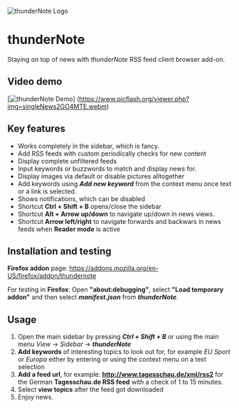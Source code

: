 ![thunderNote Logo](https://www.picflash.org/img/2019/01/14/m9gr45u7t1hi6rk.png "thunderNote Logo")
 
# thunderNote
Staying on top of news with *thunderNote* RSS feed client browser add-on.

## Video demo
[![thunderNote Demo](https://www.picflash.org/img/2019/01/18/TBsingleNews2GO4MTE.webm.jpg "Bildtitel")] (https://www.picflash.org/viewer.php?img=singleNews2GO4MTE.webm)

## Key features
* Works completely in the sidebar, which is fancy.
* Add RSS feeds with custom periodically checks for new content
* Display complete unfiltered feeds
* Input keywords or buzzwords to match and display news for.
* Display images via default or disable pictures alltogether
* Add keywords using ***Add new keyword*** from the context menu once text or a link is selected.
* Shows notifications, which can be disabled
* Shortcut **Ctrl + Shift + B** opens/close the sidebar
* Shortcut **Alt + Arrow up/down** to navigate up/down in news views.
* Shortcut **Arrow left/right** to navigate forwards and backwars in news feeds when **Reader mode** is active

## Installation and testing
**Firefox addon** page: https://addons.mozilla.org/en-US/firefox/addon/thundernote

For testing in **Firefox**: Open **"about:debugging"**, select **"Load temporary addon"** and then select ***manifest.json*** from ***thunderNote***.

## Usage
1. Open the main sidebar by pressing ***Ctrl + Shift + B*** or using the main menu *View* -> *Sidebar* -> ***thunderNote***
1. **Add keywords** of interesting topics to look out for, for example *EU* *Sport* or *Europa* either by entering or using the context menu on a text selection
2. **Add a feed url**, for example: **http://www.tagesschau.de/xml/rss2** for the German **Tagesschau.de RSS feed** with a check of 1 to 15 minutes.
3. Select **view topics**  after the feed got downloaded
4. Enjoy news.
